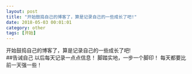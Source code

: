 ```yaml
---
layout: post
title: "开始鼓捣自己的博客了，算是记录自己的一些成长了吧!"
date: 2018-05-03 00:01:01
category: other
tags: [开始]
---
```

开始鼓捣自己的博客了，算是记录自己的一些成长了吧!<!-- more -->  
##告诫自己
    以后每天记录一点点信息！
    脚踏实地，一步一个脚印！
    每天都要比前一天强一些！

